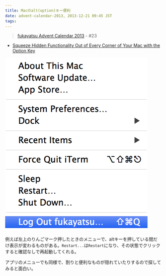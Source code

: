 ```yaml
---
title: Macのalt(option)キー便利
date: advent-calendar-2013, 2013-12-21 09:45 JST
tags:
---
```


> [fukayatsu Advent Calendar 2013](/2013/11/29/advent-calendar-2013/) - #23

- [Squeeze Hidden Functionality Out of Every Corner of Your Mac with the Option Key](http://lifehacker.com/5588323/squeeze-hidden-functionality-out-of-every-corner-of-your-mac-with-the-option-key)


![w50](/images/2013-12-21-a.png)


例えば左上のりんごマーク押したときのメニューで、altキーを押している間だけ表示が変わるものがある。`Restart...`は`Restart`になり、その状態でクリックすると確認なしで再起動してくれる。


アプリのメニューでも同様で、割りと便利なものが隠れていたりするので探してみると面白い。
